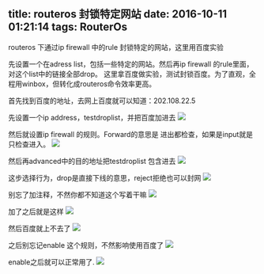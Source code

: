 title: routeros 封锁特定网站
date: 2016-10-11 01:21:14
tags: RouterOs
---
routeros 下通过ip firewall 中的rule 封锁特定的网站，这里用百度实验
<!--more-->


先设置一个在adress list，包括一些特定的网站。然后再ip firewall 的rule里面，对这个list中的链接全部drop。
这里拿百度做实验，测试封锁百度。为了直观，全程用winbox，但转化成routeros命令效率更高。

首先找到百度的地址，去网上百度就可以知道：202.108.22.5

先设置一个ip address，testdroplist，并把百度加进去
![](http://i1.piimg.com/8927/819e3218921d382b.png)

然后就设置ip firewall 的规则。Forward的意思是 进出都检查，如果是input就是只检查进入。
![](http://i1.piimg.com/8927/4c0eb76e798f5662.png)

然后再advanced中的目的地址把testdroplist 包含进去
![](http://i1.piimg.com/8927/e5b19257977f83d0.png)

这步选择行为，drop是直接下线的意思，reject拒绝也可以封网
![](http://i1.piimg.com/8927/4b52fcc0bf66c741.png)

别忘了加注释，不然你都不知道这个写着干嘛
![](http://i1.piimg.com/8927/249e442650fdb8b1.png)

加了之后就是这样
![](http://i1.piimg.com/8927/17d7e033c9b38c72.png)

然后百度就上不去了
![](http://i1.piimg.com/8927/f1b85911ce7f3eff.png)

之后别忘记enable 这个规则，不然影响使用百度了
![](http://i1.piimg.com/8927/fc0afe2539b2f405.png)

enable之后就可以正常用了.
![](http://i1.piimg.com/8927/c0fd157bb6aa0868.png)
